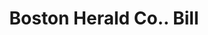 ---
doi: 10.7916/D87W7Q5R
date_other: '1894'
date_other_textual: '1894'
form: printed ephemera
genre:
- Invoices
name:
- Boston Herald Co.
object_in_context_url: https://biggert.cul.columbia.edu/items/view/ave_biggert_00336
subject_hierarchical_geographic:
- Boston, Massachusetts, United States
subject_name:
- Boston Herald Co.
title: Boston Herald Co.. Bill
sort_title: Boston Herald Co.. Bill
call_number: ave_biggert_00336
coordinates:
- 42.35805555555556,-71.06361111111111
pid: ave_biggert_00336
identifiers: ave_biggert_00336
thumbnail: https://derivativo-3.library.columbia.edu/iiif/2/ldpd:344182/full/!256,256/0/native.jpg
permalink: "/items/ave_biggert_00336/"
layout: iiif-image-page
---
